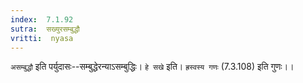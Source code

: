 ```yaml
---
index:  7.1.92
sutra:  सख्युरसम्बुद्धौ
vritti:  nyasa
---
```


`असम्बुद्धौ` इति पर्युदासः--सम्बुद्धेरन्याऽसम्बुद्धिः। `हे सखे` इति। `ह्रस्वस्य गणः` (7.3.108) इति गुणः।।

